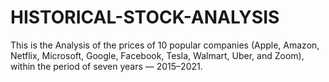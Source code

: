 # HISTORICAL-STOCK-ANALYSIS
This is the Analysis of the prices of 10 popular companies (Apple, Amazon, Netflix, Microsoft, Google, Facebook, Tesla, Walmart, Uber, and Zoom), within the period of seven years — 2015–2021.
